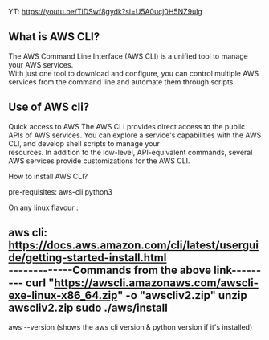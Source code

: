 YT: https://youtu.be/TiDSwf8gydk?si=U5A0ucj0H5NZ9ulg  

What is AWS CLI?   
-------------
The AWS Command Line Interface (AWS CLI) is a unified tool to manage your AWS services.   
With just one tool to download and configure, you can control multiple AWS services from the command line and automate them through scripts.  

Use of AWS cli?  
---------------
Quick access to AWS 
The AWS CLI provides direct access to the public APIs of AWS services. You can explore a service's capabilities with the AWS CLI, and develop shell scripts to manage your   
resources. In addition to the low-level, API-equivalent commands, several AWS services provide customizations for the AWS CLI.  


How to install AWS CLI?

pre-requisites:
aws-cli
python3

On any linux flavour :

aws cli: https://docs.aws.amazon.com/cli/latest/userguide/getting-started-install.html  
 -------------Commands from the above link---------
  curl "https://awscli.amazonaws.com/awscli-exe-linux-x86_64.zip" -o "awscliv2.zip"
  unzip awscliv2.zip
  sudo ./aws/install
  ------------------------------
 aws --version (shows the aws cli version & python version if it's installed)
